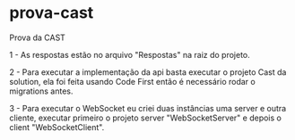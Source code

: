 # prova-cast
Prova da CAST

1 - As respostas estão no arquivo "Respostas" na raiz do projeto.

2 - Para executar a implementação da api basta executar o projeto 
Cast da solution, ela foi feita usando Code First então é necessário
rodar o migrations antes.

3 - Para executar o WebSocket eu criei duas instâncias uma server e
outra cliente, executar primeiro o projeto server "WebSocketServer"
e depois o client "WebSocketClient".
